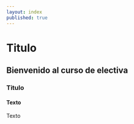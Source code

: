 ```yaml
---
layout: index
published: true
---
```


# Titulo

## Bienvenido al curso de electiva

### Titulo

#### Texto

Texto